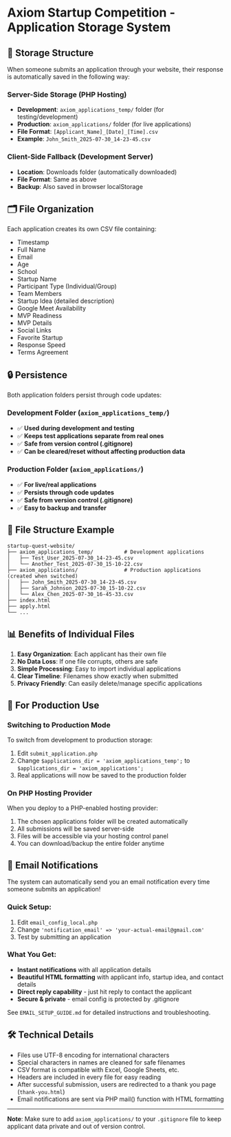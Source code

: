 # Axiom Startup Competition - Application Storage System

## 📁 Storage Structure

When someone submits an application through your website, their response is automatically saved in the following way:

### Server-Side Storage (PHP Hosting)
- **Development**: `axiom_applications_temp/` folder (for testing/development)
- **Production**: `axiom_applications/` folder (for live applications)
- **File Format**: `[Applicant_Name]_[Date]_[Time].csv`
- **Example**: `John_Smith_2025-07-30_14-23-45.csv`

### Client-Side Fallback (Development Server)
- **Location**: Downloads folder (automatically downloaded)
- **File Format**: Same as above
- **Backup**: Also saved in browser localStorage

## 🗂️ File Organization

Each application creates its own CSV file containing:
- Timestamp
- Full Name
- Email 
- Age
- School
- Startup Name
- Participant Type (Individual/Group)
- Team Members
- Startup Idea (detailed description)
- Google Meet Availability
- MVP Readiness
- MVP Details
- Social Links
- Favorite Startup
- Response Speed
- Terms Agreement

## 🔒 Persistence

Both application folders persist through code updates:

### Development Folder (`axiom_applications_temp/`)
- ✅ **Used during development and testing**
- ✅ **Keeps test applications separate from real ones**
- ✅ **Safe from version control (.gitignore)**
- ✅ **Can be cleared/reset without affecting production data**

### Production Folder (`axiom_applications/`)
- ✅ **For live/real applications**
- ✅ **Persists through code updates**
- ✅ **Safe from version control (.gitignore)**
- ✅ **Easy to backup and transfer**

## 📁 File Structure Example

```
startup-quest-website/
├── axiom_applications_temp/          # Development applications
│   ├── Test_User_2025-07-30_14-23-45.csv
│   └── Another_Test_2025-07-30_15-10-22.csv
├── axiom_applications/               # Production applications (created when switched)
│   ├── John_Smith_2025-07-30_14-23-45.csv
│   ├── Sarah_Johnson_2025-07-30_15-10-22.csv
│   └── Alex_Chen_2025-07-30_16-45-33.csv
├── index.html
├── apply.html
└── ...
```

## 📊 Benefits of Individual Files

1. **Easy Organization**: Each applicant has their own file
2. **No Data Loss**: If one file corrupts, others are safe
3. **Simple Processing**: Easy to import individual applications
4. **Clear Timeline**: Filenames show exactly when submitted
5. **Privacy Friendly**: Can easily delete/manage specific applications

## 🚀 For Production Use

### Switching to Production Mode
To switch from development to production storage:
1. Edit `submit_application.php`
2. Change `$applications_dir = 'axiom_applications_temp';` to `$applications_dir = 'axiom_applications';`
3. Real applications will now be saved to the production folder

### On PHP Hosting Provider
When you deploy to a PHP-enabled hosting provider:
1. The chosen applications folder will be created automatically
2. All submissions will be saved server-side
3. Files will be accessible via your hosting control panel
4. You can download/backup the entire folder anytime

## 📧 Email Notifications

The system can automatically send you an email notification every time someone submits an application!

### Quick Setup:
1. Edit `email_config_local.php` 
2. Change `'notification_email' => 'your-actual-email@gmail.com'`
3. Test by submitting an application

### What You Get:
- **Instant notifications** with all application details
- **Beautiful HTML formatting** with applicant info, startup idea, and contact details
- **Direct reply capability** - just hit reply to contact the applicant
- **Secure & private** - email config is protected by .gitignore

See `EMAIL_SETUP_GUIDE.md` for detailed instructions and troubleshooting.

## 🛠️ Technical Details

- Files use UTF-8 encoding for international characters
- Special characters in names are cleaned for safe filenames
- CSV format is compatible with Excel, Google Sheets, etc.
- Headers are included in every file for easy reading
- After successful submission, users are redirected to a thank you page (`thank-you.html`)
- Email notifications are sent via PHP mail() function with HTML formatting

---

**Note**: Make sure to add `axiom_applications/` to your `.gitignore` file to keep applicant data private and out of version control. 